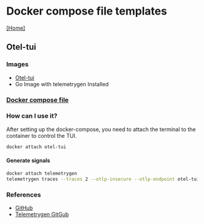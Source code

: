 # Docker compose file templates
[[Home]](/README.md)


## Otel-tui

### Images
- [Otel-tui](https://hub.docker.com/r/ymtdzzz/otel-tui)
- Go Image with telemetrygen Installed

### [Docker compose file](/Otel-tui/docker-compose.yml)

### How can I use it?

After setting up the docker-compose, you need to attach the terminal to the container to control the TUI.
```bash
docker attach otel-tui
```

#### Generate signals
```bash
docker attach telemetrygen
telemetrygen traces --traces 2 --otlp-insecure --otlp-endpoint otel-tui:4317
```

### References
- [GitHub](https://github.com/ymtdzzz/otel-tui)
- [Telemetrygen GitGub](https://github.com/open-telemetry/opentelemetry-collector-contrib/tree/main/cmd/telemetrygen)
